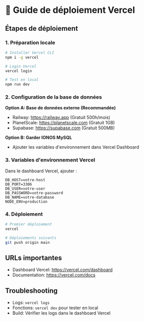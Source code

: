 # 🚀 Guide de déploiement Vercel

## Étapes de déploiement

### 1. Préparation locale
```bash
# Installer Vercel CLI
npm i -g vercel

# Login Vercel
vercel login

# Test en local
npm run dev
```

### 2. Configuration de la base de données

**Option A: Base de données externe (Recommandée)**
- Railway: https://railway.app (Gratuit 500h/mois)
- PlanetScale: https://planetscale.com (Gratuit 1GB)
- Supabase: https://supabase.com (Gratuit 500MB)

**Option B: Garder IONOS MySQL**
- Ajouter les variables d'environnement dans Vercel Dashboard

### 3. Variables d'environnement Vercel
Dans le dashboard Vercel, ajouter :
```
DB_HOST=votre-host
DB_PORT=3306
DB_USER=votre-user
DB_PASSWORD=votre-password
DB_NAME=votre-database
NODE_ENV=production
```

### 4. Déploiement
```bash
# Premier déploiement
vercel

# Déploiements suivants
git push origin main
```

## URLs importantes
- Dashboard Vercel: https://vercel.com/dashboard
- Documentation: https://vercel.com/docs

## Troubleshooting
- Logs: `vercel logs`
- Fonctions: `vercel dev` pour tester en local
- Build: Vérifier les logs dans le dashboard Vercel